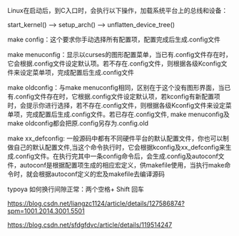 Linux在启动后，到C入口时，会执行以下操作，加载系统平台上的总线和设备：

start_kernel() --> setup_arch() --> unflatten_device_tree() 





make config：这个要求你手动选择所有配置项，配置完成后生成.config文件

make menuconfig：显示以curses的图形配置菜单，当已有.config文件存在时，它会根据.config文件设定默认项。若不存在.config文件，则根据各级Kconfig文件来设定菜单项，完成配置后生成.config文件

make oldconfig：与make menuconfig相同，区别在于这个没有图形界面，当已有.config文件存在时，它根据.config文件设定默认项，若kconfig有新配置项时，会提示你进行选择，若不存在.config文件，则根据各级Kconfig文件来设定菜单项，完成配置后生成.config文件。若已存在.config文件, make menuconfig及make oldconfig都会把原.config另存为.config.old

make xx_defconfig:  一般源码中都有不同硬件平台的默认配置文件，你也可以制做自己的默认配置文件,当这个命令执行时，它会根据kconfig及xx_defconfig来生成.config文件。在执行完其中一条config命令后，会生成.config及autoconf文件，autoconf是根据配置项生成的相应宏定义，供makefile使用，当执行make命令时，就会根据autoconf定义的宏及makefile去编译源码







typoya 如何换行间隙正常：两个空格+ Shift 回车

https://blog.csdn.net/liangzc1124/article/details/127586874?spm=1001.2014.3001.5501



https://blog.csdn.net/sfdgfdvc/article/details/119514247



